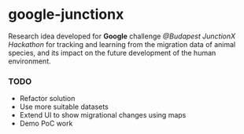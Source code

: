 # google-junctionx
Research idea developed for **Google** challenge *@Budapest JunctionX Hackathon* for tracking and learning from the migration data of animal species, 
and its impact on the future development of the human environment.

### TODO
- Refactor solution
- Use more suitable datasets
- Extend UI to show migrational changes using maps
- Demo PoC work
